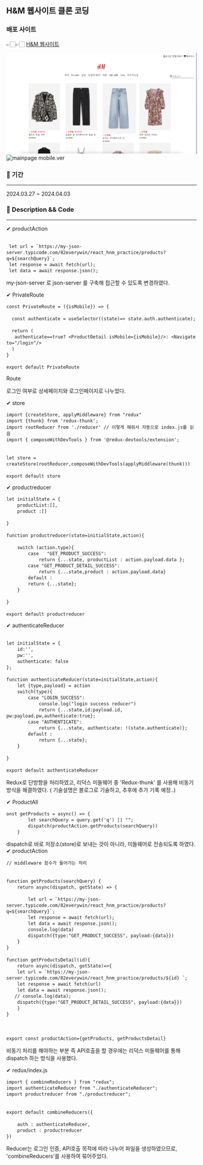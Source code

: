 ## H&M 웹사이트 클론 코딩

### 배포 사이트

👉🏻👉🏻 [H&M 웹사이트]("https://bright-paprenjak-05cf2c.netlify.app")

![mainpage](./mainpage.png)
![mainpage mobile.ver](./mainpage_mobile.png)

### 📌 기간
---
2024.03.27 ~ 2024.04.03 

### 📌 Description && Code
---

✔ productAction
```
  
 let url = `https://my-json-server.typicode.com/82everywin/react_hnm_practice/products?q=${searchQuery}`;
 let response = await fetch(url);
 let data = await response.json();
```
my-json-server 로 json-server 를 구축해 접근할 수 있도록 변경하였다.

✔ PrivateRoute
```
const PrivateRoute = ({isMobile}) => {

  const authenticate = useSelector((state)=> state.auth.authenticate);

  return (
   authenticate==true? <ProductDetail isMobile={isMobile}/>: <Navigate to="/login"/>
  )
}

export default PrivateRoute
```
Route

로그인 여부로 상세페이지와 로그인페이지로 나누었다. 


✔ store
```
import {createStore, applyMiddleware} from "redux"
import {thunk} from 'redux-thunk';
import rootReducer from './reducer' // 이렇게 해줘서 자동으로 index.js를 읽음 
import { composeWithDevTools } from '@redux-devtools/extension';


let store = createStore(rootReducer,composeWithDevTools(applyMiddleware(thunk)))

export default store
```
✔ productreducer
```
let initialState = {
    productList:[],
    product :[]
    
}

function productreducer(state=initialState,action){

    switch (action.type){
        case   "GET_PRODUCT_SUCCESS":
            return {...state, productList : action.payload.data };
        case "GET_PRODUCT_DETAIL_SUCCESS":
            return {...state,product : action.payload.data}
        default : 
        return {...state};
    }

}

export default productreducer
```
✔ authenticateReducer
```

let initialState = {
    id:'',
    pw:'',
    authenticate: false
};

function authenticateReducer(state=initialState,action){
    let {type,payload} = action
    switch(type){
        case "LOGIN_SUCCESS":
            console.log("login success reducer")
            return {...state,id:payload.id, pw:payload.pw,authenticate:true};
        case "AUTHENTICATE":
            return {...state, authenticate: !(state.authenticate)};
        default :
            return {...state};
    }

}

export default authenticateReducer
```
Redux로 단방향을 처리하였고, 리덕스 미들웨어 중 'Redux-thunk' 를 사용해 비동기방식을 해결하였다. 
( 기술설명은 블로그로 기술하고, 추후에 추가 기록 예정..)

✔ ProductAll
```
onst getProducts = async() => {
        let searchQuery = query.get('q') || "";
        dispatch(productAction.getProducts(searchQuery))
    }
```
dispatch로 바로 저장소(store)로 보내는 것이 아니라, 미들웨어로 전송되도록 하였다. 
✔ productAction
```
// middleware 함수가 들어가는 자리 


function getProducts(searchQuery) {
    return async(dispatch, getState) => {
        
        let url = `https://my-json-server.typicode.com/82everywin/react_hnm_practice/products?q=${searchQuery}`;
        let response = await fetch(url);
        let data = await response.json();
        console.log(data)
        dispatch({type:"GET_PRODUCT_SUCCESS", payload:{data}})
    }
}

function getProductsDetail(id){
    return async(dispatch, getState)=>{
    let url = `https://my-json-server.typicode.com/82everywin/react_hnm_practice/products/${id} `;
    let response = await fetch(url)
    let data = await response.json();
   // console.log(data);
    dispatch({type:"GET_PRODUCT_DETAIL_SUCCESS", payload:{data}})
    }
}



export const productAction={getProducts, getProductsDetail}
```
비동기 처리를 해야하는 부분 즉 API호출을 할 경우에는 리덕스 미들웨어를 통해 dispatch 하는 방식을 사용했다. 

✔ redux/index.js
```
import { combineReducers } from "redux";
import authenticateReducer from "./authenticateReducer";
import productreducer from "./productreducer";


export default combineReducers({

    auth : authenticateReducer,
    product : productreducer
})
```
Reducer는 로그인 인증, API호출 목적에 따라 나누어 파일을 생성하였으므로, 'combineReducers'를 사용하여 묶어주었다.
